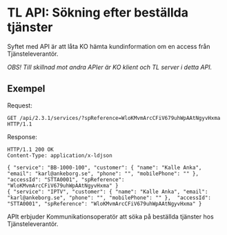 # TL API: Sökning efter beställda tjänster

Syftet med API är att låta KO hämta kundinformation om en access från Tjänsteleverantör.

*OBS! Till skillnad mot andra APIer är KO klient och TL server i detta API.*

## Exempel

Request:
```http
GET /api/2.3.1/services/?spReference=WloKMvmArcCFiV679uhWpAAtNgyvHxma HTTP/1.1
```

Response:
```http
HTTP/1.1 200 OK
Content-Type: application/x-ldjson

{ "service": "BB-1000-100", "customer": { "name": "Kalle Anka", "email": "karl@ankeborg.se", "phone": "", "mobilePhone": "" },  "accessId": "STTA0001", "spReference": "WloKMvmArcCFiV679uhWpAAtNgyvHxma" }
{ "service": "IPTV", "customer": { "name": "Kalle Anka", "email": "karl@ankeborg.se", "phone": "", "mobilePhone": "" },  "accessId": "STTA0001", "spReference": "WloKMvmArcCFiV679uhWpAAtNgyvHxma" }

```

APIt erbjuder Kommunikationsoperatör att söka på beställda tjänster hos Tjänsteleverantör.

